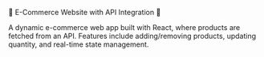 🚀 E-Commerce Website with API Integration 🛒

A dynamic e-commerce web app built with React, where products are fetched from an API. Features include adding/removing products, updating quantity, and real-time state management.
